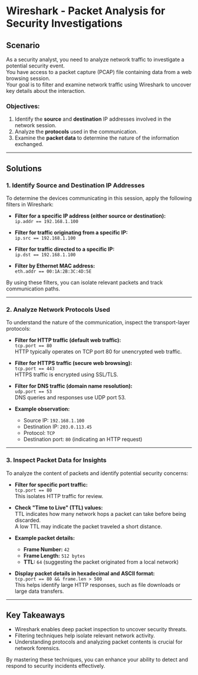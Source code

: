 # Wireshark - Packet Analysis for Security Investigations

## Scenario
As a security analyst, you need to analyze network traffic to investigate a potential security event.  
You have access to a packet capture (PCAP) file containing data from a web browsing session.  
Your goal is to filter and examine network traffic using Wireshark to uncover key details about the interaction.  

### Objectives:
1. Identify the **source** and **destination** IP addresses involved in the network session.  
2. Analyze the **protocols** used in the communication.  
3. Examine the **packet data** to determine the nature of the information exchanged.  

---

## Solutions

### 1. Identify Source and Destination IP Addresses  
To determine the devices communicating in this session, apply the following filters in Wireshark:  

- **Filter for a specific IP address (either source or destination):**  
  `ip.addr == 192.168.1.100`  

- **Filter for traffic originating from a specific IP:**  
  `ip.src == 192.168.1.100`  

- **Filter for traffic directed to a specific IP:**  
  `ip.dst == 192.168.1.100`  

- **Filter by Ethernet MAC address:**  
  `eth.addr == 00:1A:2B:3C:4D:5E`  

By using these filters, you can isolate relevant packets and track communication paths.  

---

### 2. Analyze Network Protocols Used  
To understand the nature of the communication, inspect the transport-layer protocols:  

- **Filter for HTTP traffic (default web traffic):**  
  `tcp.port == 80`  
  HTTP typically operates on TCP port 80 for unencrypted web traffic.  

- **Filter for HTTPS traffic (secure web browsing):**  
  `tcp.port == 443`  
  HTTPS traffic is encrypted using SSL/TLS.  

- **Filter for DNS traffic (domain name resolution):**  
  `udp.port == 53`  
  DNS queries and responses use UDP port 53.  

- **Example observation:**  
  - Source IP: `192.168.1.100`  
  - Destination IP: `203.0.113.45`  
  - Protocol: `TCP`  
  - Destination port: `80` (indicating an HTTP request)  

---

### 3. Inspect Packet Data for Insights  
To analyze the content of packets and identify potential security concerns:  

- **Filter for specific port traffic:**  
  `tcp.port == 80`  
  This isolates HTTP traffic for review.  

- **Check "Time to Live" (TTL) values:**  
  TTL indicates how many network hops a packet can take before being discarded.  
  A low TTL may indicate the packet traveled a short distance.  

- **Example packet details:**  
  - **Frame Number:** `42`  
  - **Frame Length:** `512 bytes`  
  - **TTL:** `64` (suggesting the packet originated from a local network)  

- **Display packet details in hexadecimal and ASCII format:**  
  `tcp.port == 80 && frame.len > 500`  
  This helps identify large HTTP responses, such as file downloads or large data transfers.  

---

## Key Takeaways  
- Wireshark enables deep packet inspection to uncover security threats.  
- Filtering techniques help isolate relevant network activity.  
- Understanding protocols and analyzing packet contents is crucial for network forensics.  

By mastering these techniques, you can enhance your ability to detect and respond to security incidents effectively.
